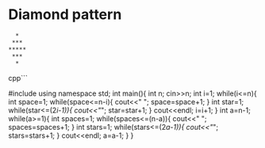 # Diamond pattern

```
  *
 ***
*****
 ***
  *
```

cpp```

#include<iostream>
using namespace std;
int main(){
	int n;
	cin>>n;
	int i=1;
	while(i<=n){
		int space=1;
		while(space<=n-i){
			cout<<" ";
			space=space+1;
		}
		int star=1;
		while(star<=(2*i-1)){
			cout<<"*";
			star=star+1;
		}
		cout<<endl;
		i=i+1;
	}
	int a=n-1;
	while(a>=1){
		int spaces=1;
		while(spaces<=(n-a)){
			cout<<" ";
			spaces=spaces+1;
		}
		int stars=1;
		while(stars<=(2*a-1)){
			cout<<"*";
			stars=stars+1;
		}
		cout<<endl;
		a=a-1;
	}
}
```

